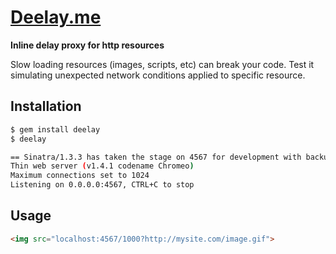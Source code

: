# [Deelay.me](http://deelay.me)

**Inline delay proxy for http resources**

Slow loading resources (images, scripts, etc) can break your code. Test it simulating unexpected network conditions applied to specific resource.


## Installation
```sh
$ gem install deelay
$ deelay

== Sinatra/1.3.3 has taken the stage on 4567 for development with backup from Thin
Thin web server (v1.4.1 codename Chromeo)
Maximum connections set to 1024
Listening on 0.0.0.0:4567, CTRL+C to stop
```

## Usage

```html
<img src="localhost:4567/1000?http://mysite.com/image.gif">
```
